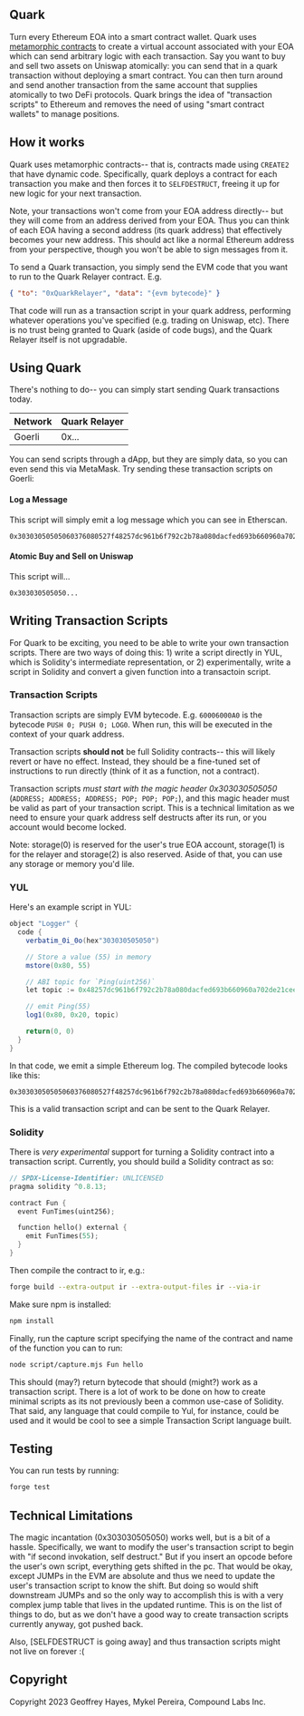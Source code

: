 
## Quark

Turn every Ethereum EOA into a smart contract wallet. Quark uses [metamorphic contracts](https://0age.medium.com/the-promise-and-the-peril-of-metamorphic-contracts-9eb8b8413c5e) to create a virtual account associated with your EOA which can send arbitrary logic with each transaction. Say you want to buy and sell two assets on Uniswap atomically: you can send that in a quark transaction without deploying a smart contract. You can then turn around and send another transaction from the same account that supplies atomically to two DeFi protocols. Quark brings the idea of "transaction scripts" to Ethereum and removes the need of using "smart contract wallets" to manage positions.

## How it works

Quark uses metamorphic contracts-- that is, contracts made using `CREATE2` that have dynamic code. Specifically, quark deploys a contract for each transaction you make and then forces it to `SELFDESTRUCT`, freeing it up for new logic for your next transaction.

Note, your transactions won't come from your EOA address directly-- but they will come from an address derived from your EOA. Thus you can think of each EOA having a second address (its quark address) that effectively becomes your new address. This should act like a normal Ethereum address from your perspective, though you won't be able to sign messages from it.

To send a Quark transaction, you simply send the EVM code that you want to run to the Quark Relayer contract. E.g.

```json
{ "to": "0xQuarkRelayer", "data": "{evm bytecode}" }
```

That code will run as a transaction script in your quark address, performing whatever operations you've specified (e.g. trading on Uniswap, etc). There is no trust being granted to Quark (aside of code bugs), and the Quark Relayer itself is not upgradable.

## Using Quark

There's nothing to do-- you can simply start sending Quark transactions today.

| Network       | Quark Relayer |
| ------------- | ------------- |
| Goerli        | 0x...         |

You can send scripts through a dApp, but they are simply data, so you can even send this via MetaMask. Try sending these transaction scripts on Goerli:

#### Log a Message

This script will simply emit a log message which you can see in Etherscan.

```hex
0x30303050505060376080527f48257dc961b6f792c2b78a080dacfed693b660960a702de21cee364e20270e2f60206080a100
```

#### Atomic Buy and Sell on Uniswap

This script will...

```hex
0x303030505050...
```

## Writing Transaction Scripts

For Quark to be exciting, you need to be able to write your own transaction scripts. There are two ways of doing this: 1) write a script directly in YUL, which is Solidity's intermediate representation, or 2) experimentally, write a script in Solidity and convert a given function into a transactoin script.

### Transaction Scripts

Transaction scripts are simply EVM bytecode. E.g. `60006000A0` is the bytecode `PUSH 0; PUSH 0; LOG0`. When run, this will be executed in the context of your quark address.

Transaction scripts **should not** be full Solidity contracts-- this will likely revert or have no effect. Instead, they should be a fine-tuned set of instructions to run directly (think of it as a function, not a contract).

Transaction scripts _must start with the magic header 0x303030505050_ (`ADDRESS; ADDRESS; ADDRESS; POP; POP; POP;`), and this magic header must be valid as part of your transaction script. This is a technical limitation as we need to ensure your quark address self destructs after its run, or you account would become locked.

Note: storage(0) is reserved for the user's true EOA account, storage(1) is for the relayer and storage(2) is also reserved. Aside of that, you can use any storage or memory you'd lile.

### YUL

Here's an example script in YUL:

```as
object "Logger" {
  code {
    verbatim_0i_0o(hex"303030505050")

    // Store a value (55) in memory
    mstore(0x80, 55)

    // ABI topic for `Ping(uint256)`
    let topic := 0x48257dc961b6f792c2b78a080dacfed693b660960a702de21cee364e20270e2f

    // emit Ping(55)
    log1(0x80, 0x20, topic)

    return(0, 0)
  }
}
```

In that code, we emit a simple Ethereum log. The compiled bytecode looks like this:

```
0x30303050505060376080527f48257dc961b6f792c2b78a080dacfed693b660960a702de21cee364e20270e2f60206080a100
```

This is a valid transaction script and can be sent to the Quark Relayer.

### Solidity

There is _very experimental_ support for turning a Solidity contract into a transaction script. Currently, you should build a Solidity contract as so:

```rs
// SPDX-License-Identifier: UNLICENSED
pragma solidity ^0.8.13;

contract Fun {
  event FunTimes(uint256);

  function hello() external {
    emit FunTimes(55);
  }
}
```

Then compile the contract to ir, e.g.:

```sh
forge build --extra-output ir --extra-output-files ir --via-ir
```

Make sure npm is installed:

```sh
npm install
```

Finally, run the capture script specifying the name of the contract and name of the function you can to run:

```sh
node script/capture.mjs Fun hello
```

This should (may?) return bytecode that should (might?) work as a transaction script. There is a lot of work to be done on how to create minimal scripts as its not previously been a common use-case of Solidity. That said, any language that could compile to Yul, for instance, could be used and it would be cool to see a simple Transaction Script language built.

## Testing

You can run tests by running:

```sh
forge test
```

## Technical Limitations

The magic incantation (0x303030505050) works well, but is a bit of a hassle. Specifically, we want to modify the user's transaction script to begin with "if second invokation, self destruct." But if you insert an opcode before the user's own script, everything gets shifted in the pc. That would be okay, except JUMPs in the EVM are absolute and thus we need to update the user's transaction script to know the shift. But doing so would shift downstream JUMPs and so the only way to accomplish this is with a very complex jump table that lives in the updated runtime. This is on the list of things to do, but as we don't have a good way to create transaction scripts currently anyway, got pushed back.

Also, [SELFDESTRUCT is going away] and thus transaction scripts might not live on forever :(

## Copyright

Copyright 2023 Geoffrey Hayes, Mykel Pereira, Compound Labs Inc.
